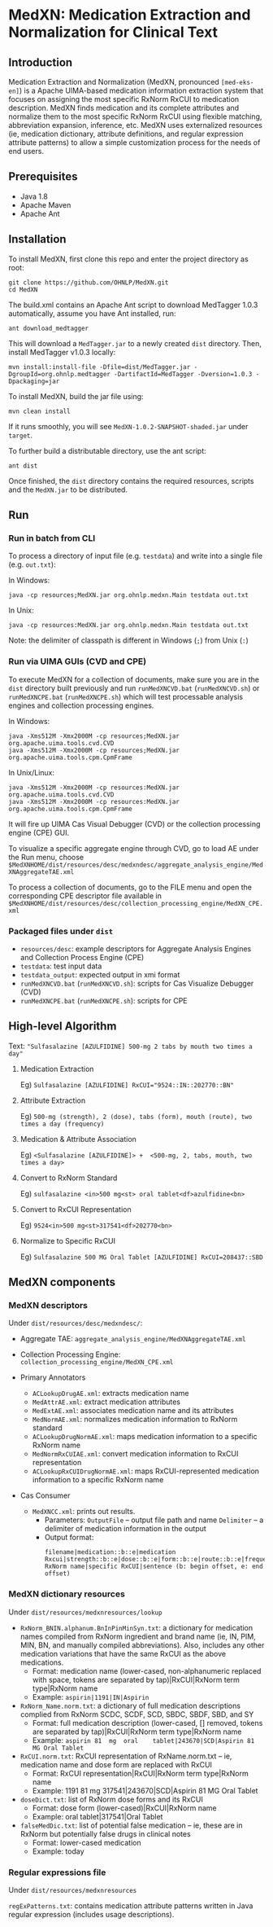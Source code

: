 # MedXN: Medication Extraction and Normalization for Clinical Text



## Introduction


Medication Extraction and Normalization (MedXN, pronounced `[med-eks-en]`) is a Apache UIMA-based medication information extraction system that focuses on assigning the most specific RxNorm RxCUI to medication description. MedXN finds medication and its complete attributes and normalize them to the most specific RxNorm RxCUI using flexible matching, abbreviation expansion, inference, etc. MedXN uses externalized resources (ie, medication dictionary, attribute definitions, and regular expression attribute patterns) to allow a simple customization process for the needs of end users. 

## Prerequisites
- Java  1.8
- Apache Maven
- Apache Ant

## Installation 

To install MedXN, first clone this repo and enter the project directory as root:
```
git clone https://github.com/OHNLP/MedXN.git
cd MedXN
```

The build.xml contains an Apache Ant script to download MedTagger 1.0.3 automatically, assume you have Ant installed, run:
```
ant download_medtagger
```
This will download a `MedTagger.jar` to a newly created `dist` directory.
Then, install MedTagger v1.0.3 locally:
```
mvn install:install-file -Dfile=dist/MedTagger.jar -DgroupId=org.ohnlp.medtagger -DartifactId=MedTagger -Dversion=1.0.3 -Dpackaging=jar
```

To install MedXN, build the jar file using:
```
mvn clean install
```
If it runs smoothly, you will see `MedXN-1.0.2-SNAPSHOT-shaded.jar` under `target`. 

To further build a distributable directory, use the ant script:

```
ant dist
```

Once finished, the `dist` directory contains the required resources, scripts and the `MedXN.jar` to be distributed. 

## Run

### Run in batch from CLI
To process a directory of input file (e.g. `testdata`) and write into a single file (e.g. `out.txt`):

In Windows:
```
java -cp resources;MedXN.jar org.ohnlp.medxn.Main testdata out.txt
```

In Unix: 

```
java -cp resources:MedXN.jar org.ohnlp.medxn.Main testdata out.txt
```

Note: the delimiter of classpath is different in Windows (`;`) from Unix (`:`)

### Run via UIMA GUIs (CVD and CPE)

To execute MedXN for a collection of documents, make sure you are in the `dist` directory built previously 
and run `runMedXNCVD.bat` (`runMedXNCVD.sh`) or `runMedXNCPE.bat` (`runMedXNCPE.sh`)
 which will test processable analysis engines and collection processing engines.

In Windows:

```
java -Xms512M -Xmx2000M -cp resources;MedXN.jar org.apache.uima.tools.cvd.CVD
java -Xms512M -Xmx2000M -cp resources;MedXN.jar org.apache.uima.tools.cpm.CpmFrame
```
 
In Unix/Linux:

```
java -Xms512M -Xmx2000M -cp resources:MedXN.jar org.apache.uima.tools.cvd.CVD
java -Xms512M -Xmx2000M -cp resources:MedXN.jar org.apache.uima.tools.cpm.CpmFrame
```

It will fire up UIMA Cas Visual Debugger (CVD) or the collection processing engine (CPE) GUI. 

To visualize a specific aggregate engine through CVD, go to load AE under the Run menu,  choose 
`$MedXNHOME/dist/resources/desc/medxndesc/aggregate_analysis_engine/MedXNAggregateTAE.xml`

To process a collection of documents, go to the FILE menu and open the corresponding CPE descriptor file 
available in `$MedXNHOME/dist/resources/desc/collection_processing_engine/MedXN_CPE.xml`

### Packaged files under `dist`
 
- `resources/desc`: example descriptors for Aggregate Analysis Engines and Collection Process Engine (CPE)
- `testdata`: test input data 
- `testdata_output`: expected output in xmi format 
- `runMedXNCVD.bat` (`runMedXNCVD.sh`): scripts for Cas Visualize Debugger (CVD)
- `runMedXNCPE.bat` (`runMedXNCPE.sh`): scripts for CPE


## High-level Algorithm
Text: `"Sulfasalazine [AZULFIDINE] 500-mg 2 tabs by mouth two times a day"`

1. Medication Extraction

	Eg) `Sulfasalazine [AZULFIDINE] RxCUI="9524::IN::202770::BN"`
	
2. Attribute Extraction

	Eg) `500-mg (strength), 2 (dose), tabs (form), mouth (route), two times a day (frequency)`
	
3. Medication & Attribute Association

	Eg) `<Sulfasalazine [AZULFIDINE]> +  <500-mg, 2, tabs, mouth, two times a day>`
	
4. Convert to RxNorm Standard

	Eg) `sulfasalazine <in>500 mg<st> oral tablet<df>azulfidine<bn>`
	
5. Convert to RxCUI Representation

	Eg) `9524<in>500 mg<st>317541<df>202770<bn>`
	
6. Normalize to Specific RxCUI

	Eg) `Sulfasalazine 500 MG Oral Tablet [AZULFIDINE] RxCUI=208437::SBD`


## MedXN components

### MedXN descriptors

Under `dist/resources/desc/medxndesc/`:

- Aggregate TAE: `aggregate_analysis_engine/MedXNAggregateTAE.xml`
	
- Collection Processing Engine: `collection_processing_engine/MedXN_CPE.xml`

- Primary Annotators
	- `ACLookupDrugAE.xml`: extracts medication name 
	- `MedAttrAE.xml`: extract medication attributes
	- `MedExtAE.xml`: associates medication name and its attributes
	- `MedNormAE.xml`: normalizes medication information to RxNorm standard
	- `ACLookupDrugNormAE.xml`: maps medication information to a specific RxNorm name
	- `MedNormRxCUIAE.xml`: convert medication information to RxCUI representation
	- `ACLookupRxCUIDrugNormAE.xml`: maps RxCUI-represented medication information to a specific RxNorm name
- Cas Consumer
	- `MedXNCC.xml`: prints out results.  
		- Parameters: 
			`OutputFile` – output file path and name
			`Delimiter` – a delimiter of medication information in the output
		- Output format: 
			```
			filename|medication::b::e|medication Rxcui|strength::b::e|dose::b::e|form::b::e|route::b::e|frequency::b::e|duration::b::e|specific RxNorm name|specific RxCUI|sentence (b: begin offset, e: end offset) 
			```
		
### MedXN dictionary resources
Under `dist/resources/medxnresources/lookup`

- `RxNorm_BNIN.alphanum.BnInPinMinSyn.txt`: a dictionary for medication names compiled from RxNorm ingredient and brand name (ie, IN, PIM, MIN, BN, and manually compiled abbreviations). Also, includes any other medication variations that have the same RxCUI as the above medications.
	- Format: medication name (lower-cased, non-alphanumeric replaced with space, tokens are separated by tap)|RxCUI|RxNorm term type|RxNorm name
	- Example: `aspirin|1191|IN|Aspirin`
- `RxNorm_Name.norm.txt`: a dictionary of full medication descriptions complied from RxNorm SCDC, SCDF, SCD, SBDC, SBDF, SBD, and SY
	- Format: full medication description (lower-cased, [] removed, tokens are separated by tap)|RxCUI|RxNorm term type|RxNorm name
	- Example: `aspirin	81	mg	oral	tablet|243670|SCD|Aspirin 81 MG Oral Tablet`
- `RxCUI.norm.txt`: RxCUI representation of RxName.norm.txt – ie, medication name and dose form are replaced with RxCUI
	- Format: RxCUI representation|RxCUI|RxNorm term type|RxNorm name
	- Example: 1191	81	mg	317541|243670|SCD|Aspirin 81 MG Oral Tablet
- `doseDict.txt`: list of RxNorm dose forms and its RxCUI
	- Format: dose form (lower-cased)|RxCUI|RxNorm name
	- Example: oral tablet|317541|Oral Tablet
- `falseMedDic.txt`: list of potential false medication – ie, these are in RxNorm but potentially false drugs in clinical notes
	- Format: lower-cased medication
	- Example: today

### Regular expressions file
Under `dist/resources/medxnresources`

`regExPatterns.txt`: contains medication attribute patterns written in Java regular expression (includes usage descriptions).

